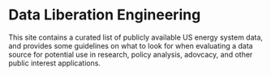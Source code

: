 # Data Liberation Engineering

This site contains a curated list of publicly available US energy system data, and
provides some guidelines on what to look for when evaluating a data source for potential
use in research, policy analysis, adovcacy, and other public interest applications.

